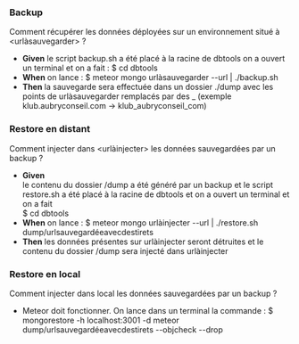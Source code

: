 ### Backup
Comment récupérer les données déployées sur un environnement situé à <urlàsauvegarder> ?
- **Given** le script backup.sh a été placé à la racine de dbtools on a ouvert un terminal et on a fait :
$ cd dbtools
- **When** on lance :
$ meteor mongo urlàsauvegarder --url | ./backup.sh
- **Then** la sauvegarde sera effectuée dans un dossier ./dump avec les points de urlàsauvegarder remplacés par des _ (exemple klub.aubryconseil.com -> klub_aubryconseil_com)

### Restore en distant
Comment injecter dans <urlàinjecter> les données sauvegardées par un backup ?
- **Given**  
le contenu du dossier /dump a été généré par un backup et le script restore.sh a été placé à la racine de dbtools et on a ouvert un terminal et on a fait  
$ cd dbtools
- **When** on lance :
$ meteor mongo urlàinjecter --url | ./restore.sh dump/urlsauvegardéeavecdestirets
- **Then**
les données présentes sur urlàinjecter seront détruites et le contenu du dossier /dump sera injecté dans urlàinjecter

### Restore en local
Comment injecter dans local les données sauvegardées par un backup ?
- Meteor doit fonctionner. On lance dans un terminal la commande :
$ mongorestore -h localhost:3001 -d meteor dump/urlsauvegardéeavecdestirets --objcheck --drop

